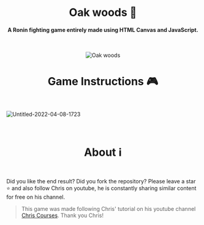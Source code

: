 
<div align="center">
<h1>Oak woods 🌳</h1>
<h4>A Ronin fighting game entirely made using HTML Canvas and JavaScript.</h4>
<br />
</div>
<p align="center">
  <img src="https://user-images.githubusercontent.com/40603968/162452073-d0870847-6fbc-4af6-9a00-fb457445d71d.gif" alt="Oak woods">
</p>



<div align="center">
<h1>Game Instructions 🎮</h1>
</div>
<br />


![Untitled-2022-04-08-1723](https://user-images.githubusercontent.com/40603968/162621465-15496f8e-9ccd-41cc-95ea-74cd1a38bc31.png)


<br />


<div align="center">
<h1>About ℹ️</h1>
</div>
<br />



Did you like the end result? Did you fork the repository? Please leave a star ⭐ and also follow Chris on youtube, he is constantly sharing similar content for free on his channel. 
<br />
> This game was made following Chris' tutorial on his youtube channel [Chris Courses](https://www.youtube.com/channel/UC9Yp2yz6-pwhQuPlIDV_mjA). Thank you Chris!
